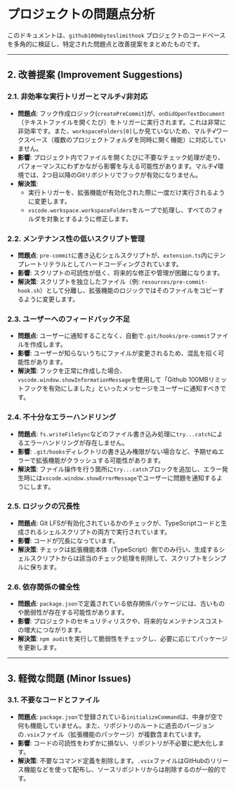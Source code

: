 # プロジェクトの問題点分析

このドキュメントは、`github100mbyteslimithook` プロジェクトのコードベースを多角的に検証し、特定された問題点と改善提案をまとめたものです。

---

## 2. 改善提案 (Improvement Suggestions)

### 2.1. 非効率な実行トリガーとマルチ√非対応

- **問題点**: フック作成ロジック(`createPreCommit`)が、`onDidOpenTextDocument`（テキストファイルを開くたび）をトリガーに実行されます。これは非常に非効率です。また、`workspaceFolders[0]`しか見ていないため、マルチ√ワークスペース（複数のプロジェクトフォルダを同時に開く機能）に対応していません。
- **影響**: プロジェクト内でファイルを開くたびに不要なチェック処理が走り、パフォーマンスにわずかながら影響を与える可能性があります。マルチ√環境では、2つ目以降のGitリポジトリでフックが有効になりません。
- **解決策**:
    - 実行トリガーを、拡張機能が有効化された際に一度だけ実行されるように変更します。
    - `vscode.workspace.workspaceFolders`をループで処理し、すべてのフォルダを対象とするように修正します。

### 2.2. メンテナンス性の低いスクリプト管理

- **問題点**: `pre-commit`に書き込むシェルスクリプトが、`extension.ts`内にテンプレートリテラルとしてハードコーディングされています。
- **影響**: スクリプトの可読性が低く、将来的な修正や管理が困難になります。
- **解決策**: スクリプトを独立したファイル（例: `resources/pre-commit-hook.sh`）として分離し、拡張機能のロジックではそのファイルをコピーするように変更します。

### 2.3. ユーザーへのフィードバック不足

- **問題点**: ユーザーに通知することなく、自動で`.git/hooks/pre-commit`ファイルを作成します。
- **影響**: ユーザーが知らないうちにファイルが変更されるため、混乱を招く可能性があります。
- **解決策**: フックを正常に作成した場合、`vscode.window.showInformationMessage`を使用して「Github 100MBリミットフックを有効にしました」といったメッセージをユーザーに通知すべきです。

### 2.4. 不十分なエラーハンドリング

- **問題点**: `fs.writeFileSync`などのファイル書き込み処理に`try...catch`によるエラーハンドリングが存在しません。
- **影響**: `.git/hooks`ディレクトリの書き込み権限がない場合など、予期せぬエラーで拡張機能がクラッシュする可能性があります。
- **解決策**: ファイル操作を行う箇所に`try...catch`ブロックを追加し、エラー発生時には`vscode.window.showErrorMessage`でユーザーに問題を通知するようにします。

### 2.5. ロジックの冗長性

- **問題点**: Git LFSが有効化されているかのチェックが、TypeScriptコードと生成されるシェルスクリプトの両方で実行されています。
- **影響**: コードが冗長になっています。
- **解決策**: チェックは拡張機能本体（TypeScript）側でのみ行い、生成するシェルスクリプトからは該当のチェック処理を削除して、スクリプトをシンプルに保ちます。

### 2.6. 依存関係の健全性

- **問題点**: `package.json`で定義されている依存関係パッケージには、古いものや脆弱性が存在する可能性があります。
- **影響**: プロジェクトのセキュリティリスクや、将来的なメンテナンスコストの増大につながります。
- **解決策**: `npm audit`を実行して脆弱性をチェックし、必要に応じてパッケージを更新します。

---

## 3. 軽微な問題 (Minor Issues)

### 3.1. 不要なコードとファイル

- **問題点**: `package.json`で登録されている`initializeCommand`は、中身が空で何も機能していません。また、リポジトリのルートに過去のバージョンの`.vsix`ファイル（拡張機能のパッケージ）が複数含まれています。
- **影響**: コードの可読性をわずかに損ない、リポジトリが不必要に肥大化します。
- **解決策**: 不要なコマンド定義を削除します。`.vsix`ファイルはGitHubのリリース機能などを使って配布し、ソースリポジトリからは削除するのが一般的です。

